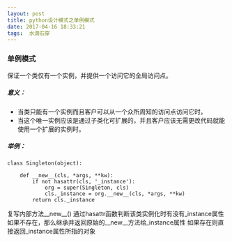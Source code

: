 ```yaml
---
layout: post
title: python设计模式之单例模式
date: 2017-04-16 18:33:21
tags:  水滴石穿
---
```

### 单例模式
保证一个类仅有一个实例，并提供一个访问它的全局访问点。

##### 意义：
- 当类只能有一个实例而且客户可以从一个众所周知的访问点访问它时。
- 当这个唯一实例应该是通过子类化可扩展的，并且客户应该无需更改代码就能使用一个扩展的实例时。

##### 举例：
```
class Singleton(object):

    def __new__(cls, *args, **kw):
        if not hasattr(cls, '_instance'):
            org = super(Singleton, cls)
            cls._instance = org.__new__(cls, *args, **kw)
        return cls._instance
```
复写内部方法__new__()
通过hasattr函数判断该类实例化时有没有_instance属性
如果不存在，那么继承并返回原始的__new__方法给_instance属性
如果存在则直接返回_instance属性所指的对象